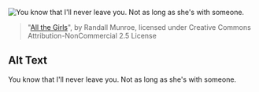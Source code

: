 ![You know that I'll never leave you. Not as long as she's with someone.](https://imgs.xkcd.com/comics/all_the_girls.png)
> "[All the Girls](https://xkcd.com/770/)", by Randall Munroe, licensed under Creative Commons Attribution-NonCommercial 2.5 License

## Alt Text
You know that I'll never leave you. Not as long as she's with someone.
